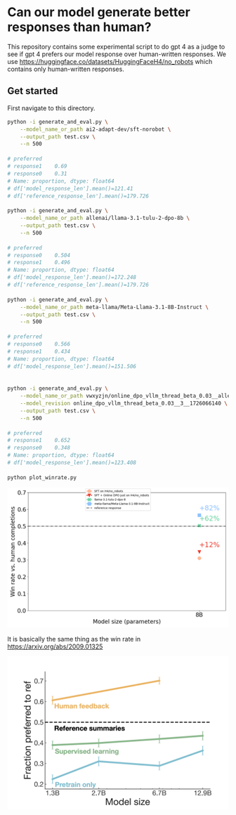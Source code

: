 # Can our model generate better responses than human?

This repository contains some experimental script to do gpt 4 as a judge to see if gpt 4 prefers our model response over human-written responses. We use https://huggingface.co/datasets/HuggingFaceH4/no_robots which contains only human-written responses.


## Get started

First navigate to this directory.


```bash
python -i generate_and_eval.py \
    --model_name_or_path ai2-adapt-dev/sft-norobot \
    --output_path test.csv \
    --n 500

# preferred
# response1    0.69
# response0    0.31
# Name: proportion, dtype: float64
# df['model_response_len'].mean()=121.41
# df['reference_response_len'].mean()=179.726

python -i generate_and_eval.py \
    --model_name_or_path allenai/llama-3.1-tulu-2-dpo-8b \
    --output_path test.csv \
    --n 500

# preferred
# response0    0.504
# response1    0.496
# Name: proportion, dtype: float64
# df['model_response_len'].mean()=172.248
# df['reference_response_len'].mean()=179.726

python -i generate_and_eval.py \
    --model_name_or_path meta-llama/Meta-Llama-3.1-8B-Instruct \
    --output_path test.csv \
    --n 500

# preferred
# response0    0.566
# response1    0.434
# Name: proportion, dtype: float64
# df['model_response_len'].mean()=151.506


python -i generate_and_eval.py \
    --model_name_or_path vwxyzjn/online_dpo_vllm_thread_beta_0.03__allenai_open_instruct_dev \
    --model_revision online_dpo_vllm_thread_beta_0.03__3__1726066140 \
    --output_path test.csv \
    --n 500

# preferred
# response1    0.652
# response0    0.348
# Name: proportion, dtype: float64
# df['model_response_len'].mean()=123.408

python plot_winrate.py
```

![](winrate_plot.png)


It is basically the same thing as the win rate in https://arxiv.org/abs/2009.01325

![alt text](image.png)
